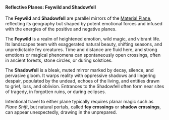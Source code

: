 #### Reflective Planes: Feywild and Shadowfell

The **Feywild** and **Shadowfell** are parallel mirrors of the [Material Plane](#Material_Plane_material_plane), reflecting its geography but shaped by potent emotional forces and infused with the energies of the positive and negative planes.

The **Feywild** is a realm of heightened emotion, wild magic, and vibrant life.
Its landscapes teem with exaggerated natural beauty, shifting seasons, and unpredictable fey creatures.
Time and distance are fluid here, and strong emotions or magical phenomena can spontaneously open crossings, often in ancient forests, stone circles, or during solstices.

The **Shadowfell** is a bleak, muted mirror marked by decay, silence, and pervasive gloom.
It warps reality with oppressive shadows and lingering despair, populated by the undead, echoes of the living, and entities drawn to grief, loss, and oblivion.
Entrances to the Shadowfell often form near sites of tragedy, in forgotten ruins, or during eclipses.

Intentional travel to either plane typically requires planar magic such as _<span class="spell spell-Plane_Shift_plane_shift">Plane Shift</span>_, but natural portals, called **fey crossings** or **shadow crossings**, can appear unexpectedly, drawing in the unprepared.
